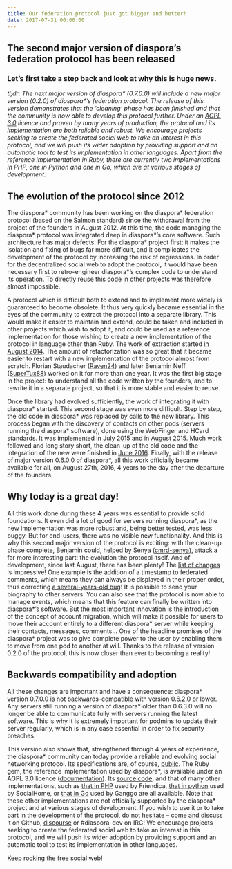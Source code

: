 ```yaml
---
title: Our federation protocol just got bigger and better!
date: 2017-07-31 00:00:00
---
```


## The second major version of diaspora’s federation protocol has been released

### Let’s first take a step back and look at why this is huge news.

*tl;dr: The next major version of diaspora\* (0.7.0.0) will include a new major version (0.2.0) of diaspora\*’s federation protocol. The release of this version demonstrates that the ‘cleaning’ phase has been finished and that the community is now able to develop this protocol further. Under an [AGPL 3.0](https://github.com/diaspora/diaspora_federation/blob/develop/LICENSE) licence and proven by many years of production, the protocol and its implementation are both reliable and robust. We encourage projects seeking to create the federated social web to take an interest in this protocol, and we will push its wider adoption by providing support and an automatic tool to test its implementation in other languages. Apart from the reference implementation in Ruby, there are currently two implementations in PHP, one in Python and one in Go, which are at various stages of development.*

## The evolution of the protocol since 2012

The diaspora\* community has been working on the diaspora\* federation protocol (based on the Salmon standard) since the withdrawal from the project of the founders in August 2012. At this time, the code managing the diaspora\* protocol was integrated deep in diaspora\*’s core software. Such architecture has major defects. For the diaspora\* project first: it makes the isolation and fixing of bugs far more difficult, and it complicates the development of the protocol by increasing the risk of regressions. In order for the decentralized social web  to adopt the protocol, it would have been necessary first to retro-engineer diaspora\*’s complex code to understand its operation. To directly reuse this code in other projects was therefore almost impossible.

A protocol which is difficult both to extend and to implement more widely is guaranteed to become obsolete. It thus very quickly became essential in the eyes of the community to extract the protocol into a separate library. This would make it easier to maintain and extend, could be taken and included in other projects which wish to adopt it, and could be used as a reference implementation for those wishing to create a new implementation of the protocol in language other than Ruby. The work of extraction started [in August 2014](https://github.com/diaspora/diaspora/issues/5114). The amount of refactorization was so great that it became easier to restart with a new implementation of the protocol almost from scratch. Florian Staudacher ([Raven24](https://github.com/Raven24)) and later Benjamin Neff ([SuperTux88](https://github.com/SuperTux88)) worked on it for more than one year. It was the first big stage in the project: to understand all the code written by the founders, and to rewrite it in a separate project, so that it is more stable and easier to reuse.

Once the library had evolved sufficiently, the work of integrating it with diaspora\* started. This second stage was even more difficult. Step by step, the old code in diaspora\* was replaced by calls to the new library. This process began with the discovery of contacts on other pods (servers running the diaspora\* software), done using the WebFinger and HCard standards. It was implemented in [July 2015](https://github.com/diaspora/diaspora/pull/6151) and in [August 2015](https://github.com/diaspora/diaspora/pull/6310). Much work followed and long story short, the clean-up of the old code and the integration of the new were finished in [June 2016](https://github.com/diaspora/diaspora/pull/6873). Finally, with the release of major version 0.6.0.0 of diaspora\*, all this work officially became available for all, on August 27th, 2016, 4 years to the day after the departure of the founders.

## Why today is a great day!

All this work done during these 4 years was essential to provide solid foundations. It even did a lot of good for servers running diaspora\*, as the new implementation was more robust and, being better tested, was less buggy. But for end-users, there was no visible new functionality. And this is why this second major version of the protocol is exciting: with the clean-up phase complete, Benjamin could, helped by Senya ([cmrd-senya](https://github.com/cmrd-senya)), attack a far more interesting part: the evolution the protocol itself. And of development, since last August, there has been plenty! The [list of changes](https://github.com/diaspora/diaspora_federation/releases/tag/v0.2.0) is impressive! One example is the addition of a timestamp to federated comments, which means they can always be displayed in their proper order, thus correcting [a several-years-old bug](https://github.com/diaspora/diaspora/issues/4269)! It is possible to send your biography to other servers. You can also see that the protocol is now able to manage events, which means that this feature can finally be written into diaspora\*’s software. But the most important innovation is the introduction of the concept of account migration, which will make it possible for users to move their account entirely to a different diaspora\* server while keeping their contacts, messages, comments... One of the headline promises of the diaspora\* project was to give complete power to the user by enabling them to move from one pod to another at will. Thanks to the release of version 0.2.0 of the protocol, this is now closer than ever to becoming a reality!

## Backwards compatibility and adoption

All these changes are important and have a consequence: diaspora\* version 0.7.0.0 is not backwards-compatible with version 0.6.2.0 or lower. Any servers still running a version of diaspora\* older than 0.6.3.0 will no longer be able to communicate fully with servers running the latest software. This is why it is extremely important for podmins to update their server regularly, which is in any case essential in order to fix security breaches.

This version also shows that, strengthened through 4 years of experience, the diaspora\* community can today provide a reliable and evolving social networking protocol. Its specifications are, of course, [public](https://diaspora.github.io/diaspora_federation/). The Ruby gem, the reference implementation used by diaspora\*, is available under an AGPL 3.0 licence ([documentation](http://www.rubydoc.info/gems/diaspora_federation/)). Its [source code](https://github.com/diaspora/diaspora_federation/), and that of many other implementations, such as [that in PHP](https://github.com/friendica/friendica/blob/master/include/diaspora.php) used by Friendica, [that in python](https://github.com/jaywink/federation) used by SocialHome, or [that in Go](https://github.com/ganggo/federation) used by Ganggo are all available. Note that these other implementations are not officially supported by the diaspora\* project and at various stages of development. If you wish to use it or to take part in the development of the protocol, do not hesitate – come and discuss it on Github, [discourse](https://discourse.diasporafoundation.org/c/federation) or #diaspora-dev on IRC! We encourage projects seeking to create the federated social web to take an interest in this protocol, and we will push its wider adoption by providing support and an automatic tool to test its implementation in other languages.

Keep rocking the free social web!

